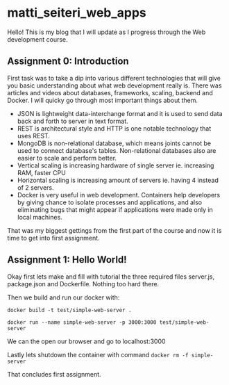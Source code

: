 # matti_seiteri_web_apps

Hello! This is my blog that I will update as I progress through the Web development course.

## Assignment 0: Introduction

First task was to take a dip into various different technologies that will give you basic understanding about what web development really is. There was articles and videos about databases, frameworks, scaling, backend and Docker. I will quicky go through most important things about them.
- JSON is lightweight data-interchange format and it is used to send data back and forth to server in text format.
- REST is architectural style and HTTP is one notable technology that uses REST.
- MongoDB is non-relational database, which means joints cannot be used to connect database's tables. Non-relational databases also are easier to scale and perform better.
- Vertical scaling is increasing hardware of single server ie. increasing RAM, faster CPU
- Horizontal scaling is increasing amount of servers ie. having 4 instead of 2 servers. 
- Docker is very useful in web development. Containers help developers by giving chance to isolate processes and applications, and also eliminating bugs that might appear if applications were made only in local machines.

That was my biggest gettings from the first part of the course and now it is time to get into first assignment.

## Assignment 1: Hello World!

Okay first lets make and fill with tutorial the three required files server.js, package.json and Dockerfile. Nothing too hard there.

Then we build and run our docker with:

`docker build -t test/simple-web-server .`

`docker run --name simple-web-server -p 3000:3000 test/simple-web-server`

We can the open our browser and go to localhost:3000


Lastly lets shutdown the container with command `docker rm -f simple-server`

That concludes first assignment.


